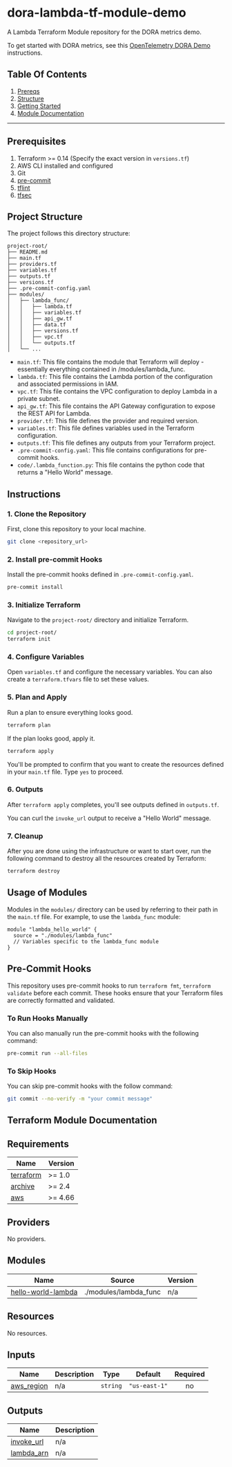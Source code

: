 # dora-lambda-tf-module-demo

A Lambda Terraform Module repository for the DORA metrics demo.

To get started with DORA metrics, see this [OpenTelemetry DORA Demo][oteldora]
instructions.

[oteldora]: https://github.com/liatrio/opentelemetry-demo/blob/main/docs/delivery.md#github-app-setup-for-webhook-events

## Table Of Contents

1. [Prereqs](#prerequisites)
2. [Structure](#project-structure)
3. [Getting Started](#getting-started)
4. [Module Documentation](#terraform-module-documentation)

---

## Prerequisites

1. Terraform >= 0.14 (Specify the exact version in `versions.tf`)
2. AWS CLI installed and configured
3. Git
4. [pre-commit](https://pre-commit.com/#install)
5. [tflint](https://github.com/terraform-linters/tflint)
6. [tfsec](https://github.com/tfsec/tfsec)

## Project Structure

The project follows this directory structure:

```
project-root/
├── README.md
├── main.tf
├── providers.tf
├── variables.tf
├── outputs.tf
├── versions.tf
├── .pre-commit-config.yaml
├── modules/
│   ├── lambda_func/
│   │   ├── lambda.tf
│   │   ├── variables.tf
│   │   ├── api_gw.tf
│   │   ├── data.tf
│   │   ├── versions.tf
│   │   ├── vpc.tf
│   │   └── outputs.tf
│   └── ...
```

- `main.tf`: This file contains the module that Terraform will deploy -
  essentially everything contained in /modules/lambda_func.
- `lambda.tf`: This file contains the Lambda portion of the configuration and
  associated permissions in IAM.
- `vpc.tf`: This file contains the VPC configuration to deploy Lambda in a
  private subnet.
- `api_gw.tf`: This file contains the API Gateway configuration to expose the
  REST API for Lambda.
- `provider.tf`: This file defines the provider and required version.
- `variables.tf`: This file defines variables used in the Terraform
  configuration.
- `outputs.tf`: This file defines any outputs from your Terraform project.
- `.pre-commit-config.yaml`: This file contains configurations for pre-commit
  hooks.
- `code/.lambda_function.py`: This file contains the python code that returns a
  "Hello World" message.


## Instructions

### 1. Clone the Repository

First, clone this repository to your local machine.

```bash
git clone <repository_url>
```

### 2. Install pre-commit Hooks

Install the pre-commit hooks defined in `.pre-commit-config.yaml`.

```bash
pre-commit install
```

### 3. Initialize Terraform

Navigate to the `project-root/` directory and initialize Terraform.

```bash
cd project-root/
terraform init
```

### 4. Configure Variables

Open `variables.tf` and configure the necessary variables. You can also create
a `terraform.tfvars` file to set these values.

### 5. Plan and Apply

Run a plan to ensure everything looks good.

```bash
terraform plan
```

If the plan looks good, apply it.

```bash
terraform apply
```

You'll be prompted to confirm that you want to create the resources defined in
your `main.tf` file. Type `yes` to proceed.

### 6. Outputs

After `terraform apply` completes, you'll see outputs defined in `outputs.tf`.

You can curl the `invoke_url` output to receive a "Hello World" message.

### 7. Cleanup

After you are done using the infrastructure or want to start over, run the
following command to destroy all the resources created by Terraform:

```bash
terraform destroy
```

## Usage of Modules

Modules in the `modules/` directory can be used by referring to their path in
the `main.tf` file. For example, to use the `lambda_func` module:

```hcl
module "lambda_hello_world" {
  source = "./modules/lambda_func"
  // Variables specific to the lambda_func module
}
```

## Pre-Commit Hooks

This repository uses pre-commit hooks to run `terraform fmt`, `terraform
validate` before each commit. These hooks ensure that your Terraform files are
correctly formatted and validated.

### To Run Hooks Manually

You can also manually run the pre-commit hooks with the following command:

```bash
pre-commit run --all-files
```

### To Skip Hooks

You can skip pre-commit hooks with the follow command:

```bash
git commit --no-verify -m "your commit message"
```

## Terraform Module Documentation

<!-- BEGIN_TF_DOCS -->
## Requirements

| Name | Version |
|------|---------|
| <a name="requirement_terraform"></a> [terraform](#requirement\_terraform) | >= 1.0 |
| <a name="requirement_archive"></a> [archive](#requirement\_archive) | >= 2.4 |
| <a name="requirement_aws"></a> [aws](#requirement\_aws) | >= 4.66 |

## Providers

No providers.

## Modules

| Name | Source | Version |
|------|--------|---------|
| <a name="module_hello-world-lambda"></a> [hello-world-lambda](#module\_hello-world-lambda) | ./modules/lambda_func | n/a |

## Resources

No resources.

## Inputs

| Name | Description | Type | Default | Required |
|------|-------------|------|---------|:--------:|
| <a name="input_aws_region"></a> [aws\_region](#input\_aws\_region) | n/a | `string` | `"us-east-1"` | no |

## Outputs

| Name | Description |
|------|-------------|
| <a name="output_invoke_url"></a> [invoke\_url](#output\_invoke\_url) | n/a |
| <a name="output_lambda_arn"></a> [lambda\_arn](#output\_lambda\_arn) | n/a |
<!-- END_TF_DOCS -->
